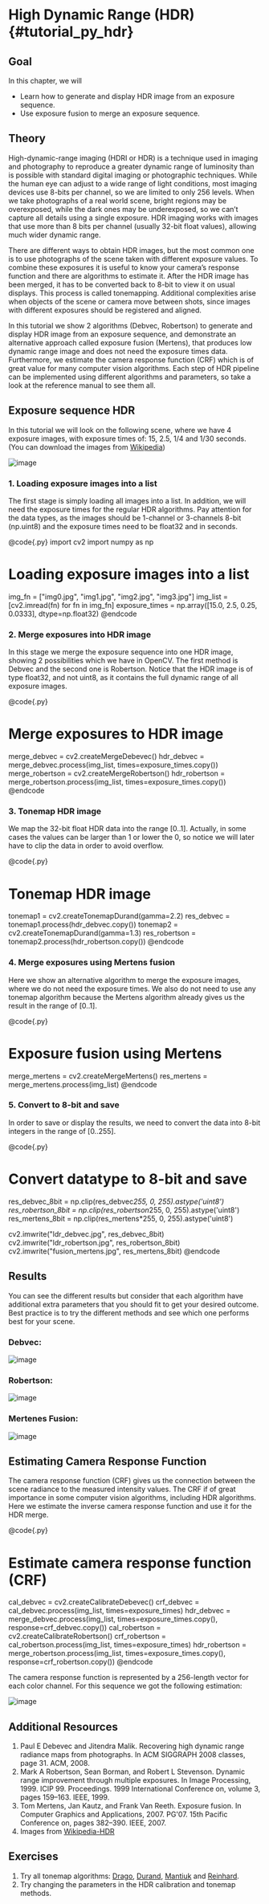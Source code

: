 High Dynamic Range (HDR) {#tutorial_py_hdr}
========================

Goal
----

In this chapter, we will

- Learn how to generate and display HDR image from an exposure sequence.
- Use exposure fusion to merge an exposure sequence.

Theory
------

High-dynamic-range imaging (HDRI or HDR) is a technique used in imaging and photography to reproduce
a greater dynamic range of luminosity than is possible with standard digital imaging or photographic
techniques. While the human eye can adjust to a wide range of light conditions, most imaging devices use 8-bits
per channel, so we are limited to only 256 levels. When we take photographs of a real
world scene, bright regions may be overexposed, while the dark ones may be underexposed, so we
can’t capture all details using a single exposure. HDR imaging works with images that use more
than 8 bits per channel (usually 32-bit float values), allowing much wider dynamic range.

There are different ways to obtain HDR images, but the most common one is to use photographs of
the scene taken with different exposure values. To combine these exposures it is useful to know your
camera’s response function and there are algorithms to estimate it. After the HDR image has been
merged, it has to be converted back to 8-bit to view it on usual displays. This process is called
tonemapping. Additional complexities arise when objects of the scene or camera move between shots,
since images with different exposures should be registered and aligned.

In this tutorial we show 2 algorithms (Debvec, Robertson) to generate and display HDR image from an
exposure sequence, and demonstrate an alternative approach called exposure fusion (Mertens), that
produces low dynamic range image and does not need the exposure times data.
Furthermore, we estimate the camera response function (CRF) which is of great value for many computer
vision algorithms.
Each step of HDR pipeline can be implemented using different algorithms and parameters, so take a
look at the reference manual to see them all.


Exposure sequence HDR
---------------------

In this tutorial we will look on the following scene, where we have 4 exposure
images, with exposure times of: 15, 2.5, 1/4 and 1/30 seconds. (You can download
the images from [Wikipedia](https://en.wikipedia.org/wiki/High-dynamic-range_imaging))

![image](images/exposures.jpg)

### 1. Loading exposure images into a list

The first stage is simply loading all images into a list.
In addition, we will need the exposure times for the regular HDR algorithms.
Pay attention for the data types, as the images should be 1-channel or 3-channels
8-bit (np.uint8) and the exposure times need to be float32 and in seconds.

@code{.py}
import cv2
import numpy as np

# Loading exposure images into a list
img_fn = ["img0.jpg", "img1.jpg", "img2.jpg", "img3.jpg"]
img_list = [cv2.imread(fn) for fn in img_fn]
exposure_times = np.array([15.0, 2.5, 0.25, 0.0333], dtype=np.float32)
@endcode

### 2. Merge exposures into HDR image

In this stage we merge the exposure sequence into one HDR image, showing 2 possibilities
which we have in OpenCV. The first method is Debvec and the second one is Robertson.
Notice that the HDR image is of type float32, and not uint8, as it contains the
full dynamic range of all exposure images.

@code{.py}
# Merge exposures to HDR image
merge_debvec = cv2.createMergeDebevec()
hdr_debvec = merge_debvec.process(img_list, times=exposure_times.copy())
merge_robertson = cv2.createMergeRobertson()
hdr_robertson = merge_robertson.process(img_list, times=exposure_times.copy())
@endcode

### 3. Tonemap HDR image

We map the 32-bit float HDR data into the range [0..1].
Actually, in some cases the values can be larger than 1 or lower the 0, so notice
we will later have to clip the data in order to avoid overflow.

@code{.py}
# Tonemap HDR image
tonemap1 = cv2.createTonemapDurand(gamma=2.2)
res_debvec = tonemap1.process(hdr_debvec.copy())
tonemap2 = cv2.createTonemapDurand(gamma=1.3)
res_robertson = tonemap2.process(hdr_robertson.copy())
@endcode

### 4. Merge exposures using Mertens fusion

Here we show an alternative algorithm to merge the exposure images, where
we do not need the exposure times. We also do not need to use any tonemap
algorithm because the Mertens algorithm already gives us the result in the
range of [0..1].

@code{.py}
# Exposure fusion using Mertens
merge_mertens = cv2.createMergeMertens()
res_mertens = merge_mertens.process(img_list)
@endcode

### 5. Convert to 8-bit and save

In order to save or display the results, we need to convert the data into 8-bit
integers in the range of [0..255].

@code{.py}
# Convert datatype to 8-bit and save
res_debvec_8bit = np.clip(res_debvec*255, 0, 255).astype('uint8')
res_robertson_8bit = np.clip(res_robertson*255, 0, 255).astype('uint8')
res_mertens_8bit = np.clip(res_mertens*255, 0, 255).astype('uint8')

cv2.imwrite("ldr_debvec.jpg", res_debvec_8bit)
cv2.imwrite("ldr_robertson.jpg", res_robertson_8bit)
cv2.imwrite("fusion_mertens.jpg", res_mertens_8bit)
@endcode

Results
-------

You can see the different results but consider that each algorithm have additional
extra parameters that you should fit to get your desired outcome. Best practice is
to try the different methods and see which one performs best for your scene.

### Debvec:

![image](images/ldr_debvec.jpg)

### Robertson:

![image](images/ldr_robertson.jpg)

### Mertenes Fusion:

![image](images/fusion_mertens.jpg)


Estimating Camera Response Function
-----------------------------------

The camera response function (CRF) gives us the connection between the scene radiance
to the measured intensity values. The CRF if of great importance in some computer vision
algorithms, including HDR algorithms. Here we estimate the inverse camera response
function and use it for the HDR merge.

@code{.py}
# Estimate camera response function (CRF)
cal_debvec = cv2.createCalibrateDebevec()
crf_debvec = cal_debvec.process(img_list, times=exposure_times)
hdr_debvec = merge_debvec.process(img_list, times=exposure_times.copy(), response=crf_debvec.copy())
cal_robertson = cv2.createCalibrateRobertson()
crf_robertson = cal_robertson.process(img_list, times=exposure_times)
hdr_robertson = merge_robertson.process(img_list, times=exposure_times.copy(), response=crf_robertson.copy())
@endcode

The camera response function is represented by a 256-length vector for each color channel.
For this sequence we got the following estimation:

![image](images/crf.jpg)

Additional Resources
--------------------

1. Paul E Debevec and Jitendra Malik. Recovering high dynamic range radiance maps from photographs. In ACM SIGGRAPH 2008 classes, page 31. ACM, 2008.
2. Mark A Robertson, Sean Borman, and Robert L Stevenson. Dynamic range improvement through multiple exposures. In Image Processing, 1999. ICIP 99. Proceedings. 1999 International Conference on, volume 3, pages 159–163. IEEE, 1999.
3. Tom Mertens, Jan Kautz, and Frank Van Reeth. Exposure fusion. In Computer Graphics and Applications, 2007. PG'07. 15th Pacific Conference on, pages 382–390. IEEE, 2007.
4. Images from [Wikipedia-HDR](https://en.wikipedia.org/wiki/High-dynamic-range_imaging)

Exercises
---------
1. Try all tonemap algorithms: [Drago](http://docs.opencv.org/master/da/d53/classcv_1_1TonemapDrago.html), [Durand](http://docs.opencv.org/master/da/d3d/classcv_1_1TonemapDurand.html), [Mantiuk](http://docs.opencv.org/master/de/d76/classcv_1_1TonemapMantiuk.html) and [Reinhard](http://docs.opencv.org/master/d0/dec/classcv_1_1TonemapReinhard.html).
2. Try changing the parameters in the HDR calibration and tonemap methods.